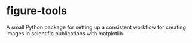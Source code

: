 # figure-tools
A small Python package for setting up a consistent workflow for creating images in scientific publications with matplotlib.
